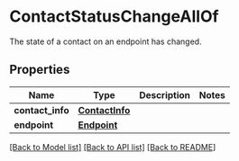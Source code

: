 # ContactStatusChangeAllOf

The state of a contact on an endpoint has changed.
## Properties
Name | Type | Description | Notes
------------ | ------------- | ------------- | -------------
**contact_info** | [**ContactInfo**](ContactInfo.md) |  |
**endpoint** | [**Endpoint**](Endpoint.md) |  |

[[Back to Model list]](../README.md#documentation-for-models) [[Back to API list]](../README.md#documentation-for-api-endpoints) [[Back to README]](../README.md)
